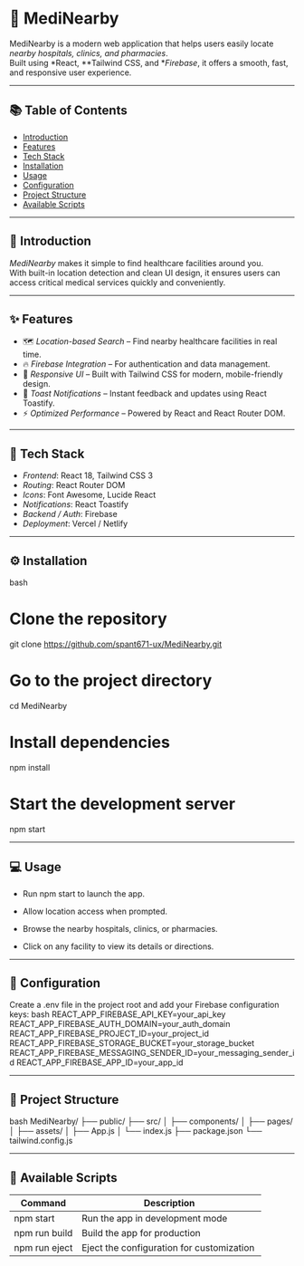 # 🏥 MediNearby

MediNearby is a modern web application that helps users easily locate *nearby hospitals, clinics, and pharmacies*.  
Built using *React, **Tailwind CSS, and **Firebase*, it offers a smooth, fast, and responsive user experience.

---

## 📚 Table of Contents
- [Introduction](#introduction)
- [Features](#features)
- [Tech Stack](#tech-stack)
- [Installation](#installation)
- [Usage](#usage)
- [Configuration](#configuration)
- [Project Structure](#project-structure)
- [Available Scripts](#available-scripts)

---

## 🚀 Introduction

*MediNearby* makes it simple to find healthcare facilities around you.  
With built-in location detection and clean UI design, it ensures users can access critical medical services quickly and conveniently.

---

## ✨ Features

- 🗺 *Location-based Search* – Find nearby healthcare facilities in real time.  
- 🔥 *Firebase Integration* – For authentication and data management.  
- 🎨 *Responsive UI* – Built with Tailwind CSS for modern, mobile-friendly design.  
- 🔔 *Toast Notifications* – Instant feedback and updates using React Toastify.  
- ⚡ *Optimized Performance* – Powered by React and React Router DOM.  

---

## 🧰 Tech Stack

- *Frontend*: React 18, Tailwind CSS 3  
- *Routing*: React Router DOM  
- *Icons*: Font Awesome, Lucide React  
- *Notifications*: React Toastify  
- *Backend / Auth*: Firebase  
- *Deployment*: Vercel / Netlify  

---

## ⚙ Installation

bash
# Clone the repository
git clone https://github.com/spant671-ux/MediNearby.git

# Go to the project directory
cd MediNearby

# Install dependencies
npm install

# Start the development server
npm start

---

## 💻 Usage

- Run npm start to launch the app.

- Allow location access when prompted.

- Browse the nearby hospitals, clinics, or pharmacies.

- Click on any facility to view its details or directions.
---

## 🔧 Configuration

Create a .env file in the project root and add your Firebase configuration keys:
bash
REACT_APP_FIREBASE_API_KEY=your_api_key
REACT_APP_FIREBASE_AUTH_DOMAIN=your_auth_domain
REACT_APP_FIREBASE_PROJECT_ID=your_project_id
REACT_APP_FIREBASE_STORAGE_BUCKET=your_storage_bucket
REACT_APP_FIREBASE_MESSAGING_SENDER_ID=your_messaging_sender_id
REACT_APP_FIREBASE_APP_ID=your_app_id

---
## 📁 Project Structure
bash
MediNearby/
├── public/
├── src/
│   ├── components/
│   ├── pages/
│   ├── assets/
│   ├── App.js
│   └── index.js
├── package.json
└── tailwind.config.js

---
## 🧪 Available Scripts
| Command         | Description                               |
| --------------- | ----------------------------------------- |
| npm start     | Run the app in development mode           |
| npm run build | Build the app for production              |
| npm run eject | Eject the configuration for customization |
